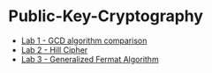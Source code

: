 # Public-Key-Cryptography

- [Lab 1 - GCD algorithm comparison](https://github.com/DiaconuAna/Public-Key-Cryptography/tree/main/Lab1)
- [Lab 2 - Hill Cipher](https://github.com/DiaconuAna/Public-Key-Cryptography/tree/main/Lab2)
- [Lab 3 - Generalized Fermat Algorithm](https://github.com/DiaconuAna/Public-Key-Cryptography/tree/main/Lab3)
